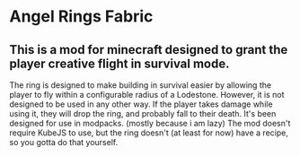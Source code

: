 # Angel Rings Fabric

##   This is a mod for minecraft designed to grant the player creative flight in survival mode.

The ring is designed to make building in survival easier by allowing the player to fly within a configurable radius of a Lodestone. However, it is not designed to be used in any other way. If the player takes damage while using it, they will drop the ring, and probably fall to their death.
It's been designed for use in modpacks. (mostly because i am lazy) The mod doesn't require KubeJS to use, but the ring doesn't (at least for now) have a recipe, so you gotta do that yourself. 

